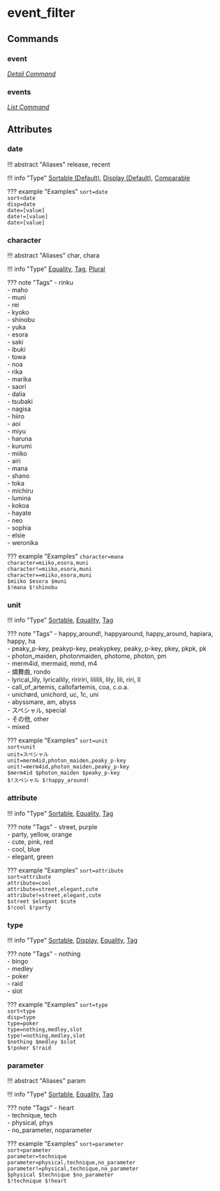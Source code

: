 <!-- Generated Document: Do not edit -->

# event_filter

## Commands

### event

*[Detail Command](/commands/general-usage/#detail-commands)*

### events

*[List Command](/commands/general-usage/#list-commands)*

## Attributes

### date

!!! abstract "Aliases"
    release, recent

!!! info "Type"
    [Sortable (Default)](/commands/general-usage/#sortable), [Display (Default)](/commands/general-usage/#display), [Comparable](/commands/general-usage/#comparable)

??? example "Examples"
    `sort=date`  
    `sort<date`  
    `disp=date`  
    `date=[value]`  
    `date!=[value]`  
    `date>[value]`

### character

!!! abstract "Aliases"
    char, chara

!!! info "Type"
    [Equality](/commands/general-usage/#equality), [Tag](/commands/general-usage/#tag), [Plural](/commands/general-usage/#plural)

??? note "Tags"
     - rinku  
     - maho  
     - muni  
     - rei  
     - kyoko  
     - shinobu  
     - yuka  
     - esora  
     - saki  
     - ibuki  
     - towa  
     - noa  
     - rika  
     - marika  
     - saori  
     - dalia  
     - tsubaki  
     - nagisa  
     - hiiro  
     - aoi  
     - miyu  
     - haruna  
     - kurumi  
     - miiko  
     - airi  
     - mana  
     - shano  
     - toka  
     - michiru  
     - lumina  
     - kokoa  
     - hayate  
     - neo  
     - sophia  
     - elsie  
     - weronika

??? example "Examples"
    `character=mana`  
    `character=miiko,esora,muni`  
    `character!=miiko,esora,muni`  
    `character==miiko,esora,muni`  
    `$miiko $esora $muni`  
    `$!mana $!shinobu`

### unit

!!! info "Type"
    [Sortable](/commands/general-usage/#sortable), [Equality](/commands/general-usage/#equality), [Tag](/commands/general-usage/#tag)

??? note "Tags"
     - happy_around!, happyaround, happy_around, hapiara, happy, ha  
     - peaky_p-key, peakyp-key, peakypkey, peaky, p-key, pkey, pkpk, pk  
     - photon_maiden, photonmaiden, photome, photon, pm  
     - merm4id, mermaid, mmd, m4  
     - 燐舞曲, rondo  
     - lyrical_lily, lyricallily, riririri, lililili, lily, lili, riri, ll  
     - call_of_artemis, callofartemis, coa, c.o.a.  
     - unichørd, unichord, uc, 1c, uni  
     - abyssmare, am, abyss  
     - スペシャル, special  
     - その他, other  
     - mixed

??? example "Examples"
    `sort=unit`  
    `sort<unit`  
    `unit=スペシャル`  
    `unit=merm4id,photon_maiden,peaky_p-key`  
    `unit!=merm4id,photon_maiden,peaky_p-key`  
    `$merm4id $photon_maiden $peaky_p-key`  
    `$!スペシャル $!happy_around!`

### attribute

!!! info "Type"
    [Sortable](/commands/general-usage/#sortable), [Equality](/commands/general-usage/#equality), [Tag](/commands/general-usage/#tag)

??? note "Tags"
     - street, purple  
     - party, yellow, orange  
     - cute, pink, red  
     - cool, blue  
     - elegant, green

??? example "Examples"
    `sort=attribute`  
    `sort<attribute`  
    `attribute=cool`  
    `attribute=street,elegant,cute`  
    `attribute!=street,elegant,cute`  
    `$street $elegant $cute`  
    `$!cool $!party`

### type

!!! info "Type"
    [Sortable](/commands/general-usage/#sortable), [Display](/commands/general-usage/#display), [Equality](/commands/general-usage/#equality), [Tag](/commands/general-usage/#tag)

??? note "Tags"
     - nothing  
     - bingo  
     - medley  
     - poker  
     - raid  
     - slot

??? example "Examples"
    `sort=type`  
    `sort<type`  
    `disp=type`  
    `type=poker`  
    `type=nothing,medley,slot`  
    `type!=nothing,medley,slot`  
    `$nothing $medley $slot`  
    `$!poker $!raid`

### parameter

!!! abstract "Aliases"
    param

!!! info "Type"
    [Sortable](/commands/general-usage/#sortable), [Equality](/commands/general-usage/#equality), [Tag](/commands/general-usage/#tag)

??? note "Tags"
     - heart  
     - technique, tech  
     - physical, phys  
     - no_parameter, noparameter

??? example "Examples"
    `sort=parameter`  
    `sort<parameter`  
    `parameter=technique`  
    `parameter=physical,technique,no_parameter`  
    `parameter!=physical,technique,no_parameter`  
    `$physical $technique $no_parameter`  
    `$!technique $!heart`